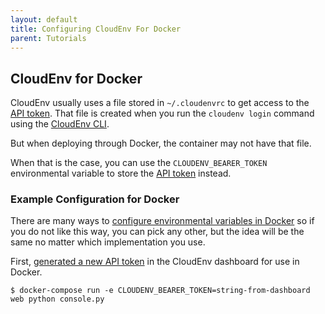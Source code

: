 ```yaml
---
layout: default
title: Configuring CloudEnv For Docker
parent: Tutorials
---
```


## CloudEnv for Docker

CloudEnv usually uses a file stored in `~/.cloudenvrc` to get access to the [API token](/pages/api/bearer-token.html). That file is created when you run the `cloudenv login` command using the [CloudEnv CLI](/pages/installation/cli.html).

But when deploying through Docker, the container may not have that file.

When that is the case, you can use the `CLOUDENV_BEARER_TOKEN` environmental variable to store the [API token](/pages/api/bearer-token.html) instead.

### Example Configuration for Docker

There are many ways to [configure environmental variables in Docker](https://docs.docker.com/compose/environment-variables/) so if you do not like this way, you can pick any other, but the idea will be the same no matter which implementation you use.

First, [generated a new API token](https://app.cloudenv.com/api_tokens) in the CloudEnv dashboard for use in Docker.

```console
$ docker-compose run -e CLOUDENV_BEARER_TOKEN=string-from-dashboard web python console.py
```

